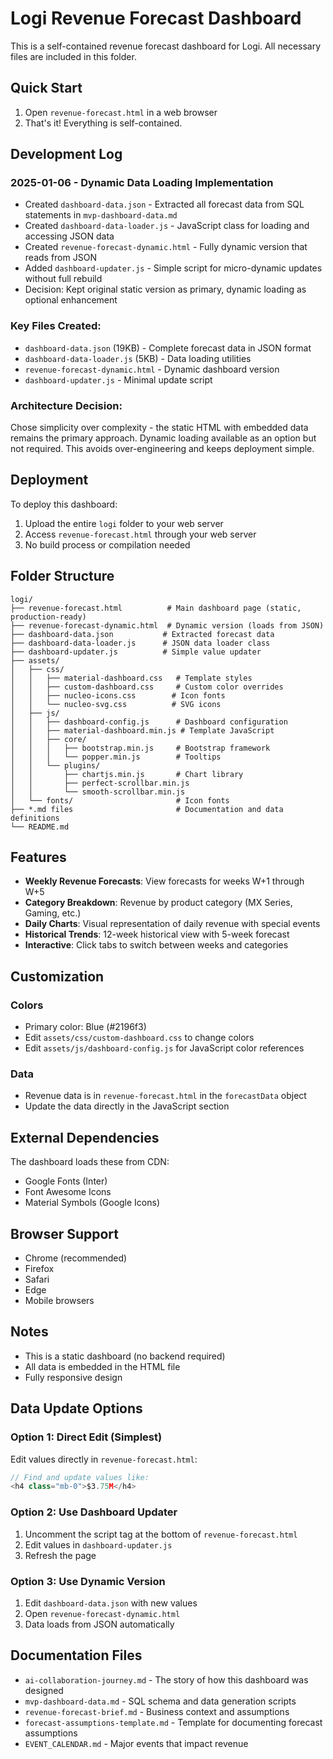 # Logi Revenue Forecast Dashboard

This is a self-contained revenue forecast dashboard for Logi. All necessary files are included in this folder.

## Quick Start

1. Open `revenue-forecast.html` in a web browser
2. That's it! Everything is self-contained.

## Development Log

### 2025-01-06 - Dynamic Data Loading Implementation
- Created `dashboard-data.json` - Extracted all forecast data from SQL statements in `mvp-dashboard-data.md`
- Created `dashboard-data-loader.js` - JavaScript class for loading and accessing JSON data
- Created `revenue-forecast-dynamic.html` - Fully dynamic version that reads from JSON
- Added `dashboard-updater.js` - Simple script for micro-dynamic updates without full rebuild
- Decision: Kept original static version as primary, dynamic loading as optional enhancement

### Key Files Created:
- `dashboard-data.json` (19KB) - Complete forecast data in JSON format
- `dashboard-data-loader.js` (5KB) - Data loading utilities
- `revenue-forecast-dynamic.html` - Dynamic dashboard version
- `dashboard-updater.js` - Minimal update script

### Architecture Decision:
Chose simplicity over complexity - the static HTML with embedded data remains the primary approach. Dynamic loading available as an option but not required. This avoids over-engineering and keeps deployment simple.

## Deployment

To deploy this dashboard:

1. Upload the entire `logi` folder to your web server
2. Access `revenue-forecast.html` through your web server
3. No build process or compilation needed

## Folder Structure

```
logi/
├── revenue-forecast.html          # Main dashboard page (static, production-ready)
├── revenue-forecast-dynamic.html  # Dynamic version (loads from JSON)
├── dashboard-data.json           # Extracted forecast data
├── dashboard-data-loader.js      # JSON data loader class
├── dashboard-updater.js          # Simple value updater
├── assets/
│   ├── css/
│   │   ├── material-dashboard.css   # Template styles
│   │   ├── custom-dashboard.css     # Custom color overrides
│   │   ├── nucleo-icons.css        # Icon fonts
│   │   └── nucleo-svg.css          # SVG icons
│   ├── js/
│   │   ├── dashboard-config.js      # Dashboard configuration
│   │   ├── material-dashboard.min.js # Template JavaScript
│   │   ├── core/
│   │   │   ├── bootstrap.min.js     # Bootstrap framework
│   │   │   └── popper.min.js        # Tooltips
│   │   └── plugins/
│   │       ├── chartjs.min.js       # Chart library
│   │       ├── perfect-scrollbar.min.js
│   │       └── smooth-scrollbar.min.js
│   └── fonts/                       # Icon fonts
├── *.md files                       # Documentation and data definitions
└── README.md
```

## Features

- **Weekly Revenue Forecasts**: View forecasts for weeks W+1 through W+5
- **Category Breakdown**: Revenue by product category (MX Series, Gaming, etc.)
- **Daily Charts**: Visual representation of daily revenue with special events
- **Historical Trends**: 12-week historical view with 5-week forecast
- **Interactive**: Click tabs to switch between weeks and categories

## Customization

### Colors
- Primary color: Blue (#2196f3)
- Edit `assets/css/custom-dashboard.css` to change colors
- Edit `assets/js/dashboard-config.js` for JavaScript color references

### Data
- Revenue data is in `revenue-forecast.html` in the `forecastData` object
- Update the data directly in the JavaScript section

## External Dependencies

The dashboard loads these from CDN:
- Google Fonts (Inter)
- Font Awesome Icons
- Material Symbols (Google Icons)

## Browser Support

- Chrome (recommended)
- Firefox
- Safari
- Edge
- Mobile browsers

## Notes

- This is a static dashboard (no backend required)
- All data is embedded in the HTML file
- Fully responsive design

## Data Update Options

### Option 1: Direct Edit (Simplest)
Edit values directly in `revenue-forecast.html`:
```javascript
// Find and update values like:
<h4 class="mb-0">$3.75M</h4>
```

### Option 2: Use Dashboard Updater
1. Uncomment the script tag at the bottom of `revenue-forecast.html`
2. Edit values in `dashboard-updater.js`
3. Refresh the page

### Option 3: Use Dynamic Version
1. Edit `dashboard-data.json` with new values
2. Open `revenue-forecast-dynamic.html`
3. Data loads from JSON automatically

## Documentation Files

- `ai-collaboration-journey.md` - The story of how this dashboard was designed
- `mvp-dashboard-data.md` - SQL schema and data generation scripts
- `revenue-forecast-brief.md` - Business context and assumptions
- `forecast-assumptions-template.md` - Template for documenting forecast assumptions
- `EVENT_CALENDAR.md` - Major events that impact revenue